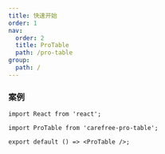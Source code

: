 ```yaml
---
title: 快速开始
order: 1
nav:
  order: 2
  title: ProTable
  path: /pro-table
group:
  path: /
---
```


### 案例

```tsx
import React from 'react';

import ProTable from 'carefree-pro-table';

export default () => <ProTable />;
```
